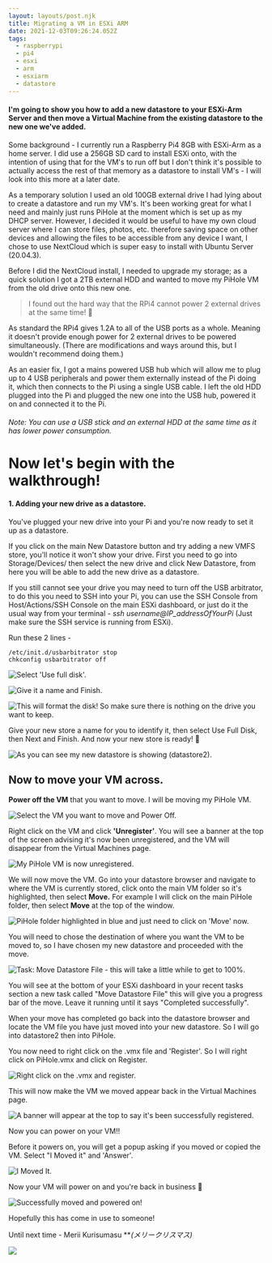 ```yaml
---
layout: layouts/post.njk
title: Migrating a VM in ESXi ARM
date: 2021-12-03T09:26:24.052Z
tags:
  - raspberrypi
  - pi4
  - esxi
  - arm
  - esxiarm
  - datastore
---
```

#### **I'm going to show you how to add a new datastore to your ESXi-Arm Server and then move a Virtual Machine from the existing datastore to the new one we've added.**

Some background - I currently run a Raspberry Pi4 8GB with ESXi-Arm as a home server. I did use a 256GB SD card to install ESXi onto, with the intention of using that for the VM's to run off but I don't think it's possible to actually access the rest of that memory as a datastore to install VM's - I will look into this more at a later date. 

As a temporary solution I used an old 100GB external drive I had lying about to create a datastore and run my VM's. It's been working great for what I need and mainly just runs PiHole at the moment which is set up as my DHCP server. However, I decided it would be useful to have my own cloud server where I can store files, photos, etc. therefore saving space on other devices and allowing the files to be accessible from any device I want, I chose to use NextCloud which is super easy to install with Ubuntu Server (20.04.3).

Before I did the NextCloud install, I needed to upgrade my storage; as a quick solution I got a 2TB external HDD and wanted to move my PiHole VM from the old drive onto this new one. 

> I found out the hard way that the RPi4 cannot power 2 external drives at the same time! 🤦

As standard the RPi4 gives 1.2A to all of the USB ports as a whole. Meaning it doesn't provide enough power for 2 external drives to be powered simultaneously. (There are modifications and ways around this, but I wouldn't recommend doing them.) 

As an easier fix, I got a mains powered USB hub which will allow me to plug up to 4 USB peripherals and power them externally instead of the Pi doing it, which then connects to the Pi using a single USB cable. I left the old HDD plugged into the Pi and plugged the new one into the USB hub, powered it on and connected it to the Pi. 

###### *Note: You can use a USB stick and an external HDD at the same time as it has lower power consumption.*

# Now let's begin with the walkthrough!

#### 1. Adding your new drive as a datastore.

You've plugged your new drive into your Pi and you're now ready to set it up as a datastore. 

If you click on the main New Datastore button and try adding a new VMFS store, you'll notice it won't show your drive. First you need to go into Storage/Devices/ then select the new drive and click New Datastore, from here you will be able to add the new drive as a datastore. 

If you still cannot see your drive you may need to turn off the USB arbitrator, to do this you need to SSH into your Pi, you can use the SSH Console from Host/Actions/SSH Console on the main ESXi dashboard, or just do it the usual way from your terminal *\- ssh username@IP_addressOfYourPi*  (Just make sure the SSH service is running from ESXi).

Run these 2 lines - 

```
/etc/init.d/usbarbitrator stop
chkconfig usbarbitrator off
```

![](/images/1-adding-new-datastore-couldnt-see-it-when-clicking-on-the-main-add-datastore-button-so-had-to-go-to-devices-and-do-it-from-there.jpg "Select 'Use full disk'.")

![](/images/2.jpg "Give it a name and Finish. ")

![](/images/3.jpg "This will format the disk! So make sure there is nothing on the drive you want to keep. ")

Give your new store a name for you to identify it, then select Use Full Disk, then Next and Finish. And now your new store is ready! 🎉

![](/images/4-done-now-its-showing-in-the-datastores-tab-and-can-be-used-for-vms.jpg "As you can see my new datastore is showing (datastore2).")

## Now to move your VM across.

**Power off the VM** that you want to move. I will be moving my PiHole VM. 

![](/images/5-power-off-vm-before-we-will-move-it-to-the-other-datastore.jpg "Select the VM you want to move and Power Off. ")

Right click on the VM and click **'Unregister'**. You will see a banner at the top of the screen advising it's now been unregistered, and the VM will disappear from the Virtual Machines page. 

![](/images/6-ive-now-powered-it-off-and-un-registered-the-vm-so-its-dissapeared.jpg "My PiHole VM is now unregistered. ")

We will now move the VM. Go into your datastore browser and navigate to where the VM is currently stored, click onto the main VM folder so it's highlighted, then select **Move.** For example I will click on the main PiHole folder, then select **Move** at the top of the window. 

![](/images/7-select-the-vm-you-want-to-move-so-its-highlighted-then-click-move-and-select-the-store-you-want-it-moved-to.jpg "PiHole folder highlighted in blue and just need to click on 'Move' now. ")

You will need to chose the destination of where you want the VM to be moved to, so I have chosen my new datastore and proceeded with the move. 

![](/images/8-once-youve-selected-to-move-to-the-new-datastore-it-you-can-close-the-window-and-it-will-show-at-the-bottom-the-progress-of-the-move.jpg "Task: Move Datastore File - this will take a little while to get to 100%.")

You will see at the bottom of your ESXi dashboard in your recent tasks section a new task called "Move Datastore File" this will give you a progress bar of the move. Leave it running until it says "Completed successfully". 

When your move has completed go back into the datastore browser and locate the VM file you have just moved into your new datastore. So I will go into datastore2 then into PiHole. 

You now need to right click on the .vmx file and 'Register'. So I will right click on PiHole.vmx and click on Register. 

![](/images/9-when-its-finished-the-move-go-into-the-datastore-browser-click-on-the-.vmx-file-in-the-new-store-and-register-that-vmx-file.jpg "Right click on the .vmx and register.")

This will now make the VM we moved appear back in the Virtual Machines page.   

![](/images/10-it-should-tell-you-at-the-top-if-it-s-sucessful.jpg "A banner will appear at the top to say it's been successfully registered. ")

Now you can power on your VM!!

Before it powers on, you will get a popup asking if you moved or copied the VM. Select "I Moved it" and 'Answer'. 

![](/images/11-go-back-to-the-vm-page-and-power-on-the-vm-we-just-moved-it-will-prompt-you-select-i-moved-it.jpg "I Moved It.")

Now your VM will power on and you're back in business 🙌

![](/images/12-it-will-then-power-on-.jpg "Successfully moved and powered on! ")

Hopefully this has come in use to someone! 

Until next time - Merii Kurisumasu ***(*メリークリスマス)**

![](/images/pexels-matt-hardy-2031687.jpg)